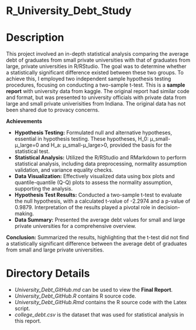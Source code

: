 # R_University_Debt_Study

# Description 
This project involved an in-depth statistical analysis comparing the average debt of graduates from small private universities with that of graduates from large, private universities in R/RStudio. The goal was to determine whether a statistically significant difference existed between these two groups. To achieve this, I employed two independent sample hypothesis testing procedures, focusing on conducting a two-sample t-test. This is a **sample report** with university data from kaggle. The original report had similar code and format, but was presented to university officials with private data from large and small private univerisities from Indiana. The original data has not been shared due to provacy concerns. 

**Achievements**

* **Hypothesis Testing:** Formulated null and alternative hypotheses, essential in hypothesis testing. These hypotheses, H_0: μ_small-μ_large=0 and H_a: μ_small-μ_large>0, provided the basis for the statistical test.
* **Statistical Analysis:** Utilized the R/RStudio and RMarkdown to perform statistical analysis, including data preprocessing, normality assumption validation, and variance equality checks.
* **Data Visualization:** Effectively visualized data using box plots and quantile-quantile (Q-Q) plots to assess the normality assumption, supporting the analysis.
* **Hypothesis Test Results:** Conducted a two-sample t-test to evaluate the null hypothesis, with a calculated t-value of -2.2974 and a p-value of 0.9879. Interpretation of the results played a pivotal role in decision-making.
* **Data Summary:** Presented the average debt values for small and large private universities for a comprehensive overview.

**Conclusion:** Summarized the results, highlighting that the t-test did not find a statistically significant difference between the average debt of graduates from small and large private universities.

# Directory Details
* *University_Debt_GitHub.md* can be used to view the **Final Report**.
* *University_Debt_GitHub.R* contains R source code.
* *University_Debt_GitHub.Rmd* contains the R source code with the Latex script.
* *college_debt.csv* is the dataset that was used for statistical analysis in this report.
